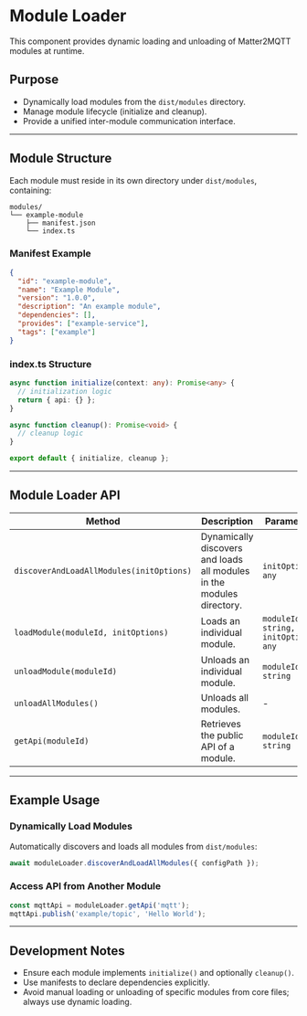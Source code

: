 
# Module Loader

This component provides dynamic loading and unloading of Matter2MQTT modules at runtime.

## Purpose

- Dynamically load modules from the `dist/modules` directory.
- Manage module lifecycle (initialize and cleanup).
- Provide a unified inter-module communication interface.

---

## Module Structure

Each module must reside in its own directory under `dist/modules`, containing:

```
modules/
└── example-module
    ├── manifest.json
    └── index.ts
```

### Manifest Example

```json
{
  "id": "example-module",
  "name": "Example Module",
  "version": "1.0.0",
  "description": "An example module",
  "dependencies": [],
  "provides": ["example-service"],
  "tags": ["example"]
}
```

### index.ts Structure

```typescript
async function initialize(context: any): Promise<any> {
  // initialization logic
  return { api: {} };
}

async function cleanup(): Promise<void> {
  // cleanup logic
}

export default { initialize, cleanup };
```

---

## Module Loader API

| Method | Description | Parameters | Return |
|--------|-------------|------------|--------|
| `discoverAndLoadAllModules(initOptions)` | Dynamically discovers and loads all modules in the modules directory. | `initOptions: any` | `Promise<void>` |
| `loadModule(moduleId, initOptions)` | Loads an individual module. | `moduleId: string, initOptions: any` | `Promise<any>` |
| `unloadModule(moduleId)` | Unloads an individual module. | `moduleId: string` | `Promise<void>` |
| `unloadAllModules()` | Unloads all modules. | - | `Promise<void>` |
| `getApi(moduleId)` | Retrieves the public API of a module. | `moduleId: string` | `any` |

---

## Example Usage

### Dynamically Load Modules

Automatically discovers and loads all modules from `dist/modules`:

```typescript
await moduleLoader.discoverAndLoadAllModules({ configPath });
```

### Access API from Another Module

```typescript
const mqttApi = moduleLoader.getApi('mqtt');
mqttApi.publish('example/topic', 'Hello World');
```

---

## Development Notes

- Ensure each module implements `initialize()` and optionally `cleanup()`.
- Use manifests to declare dependencies explicitly.
- Avoid manual loading or unloading of specific modules from core files; always use dynamic loading.

